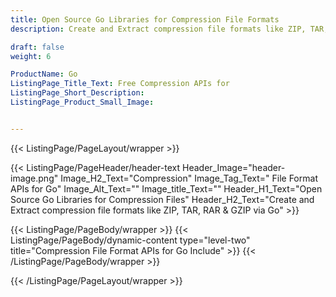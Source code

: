 ```yaml
---
title: Open Source Go Libraries for Compression File Formats
description: Create and Extract compression file formats like ZIP, TAR, RAR & GZIP via Go

draft: false
weight: 6

ProductName: Go
ListingPage_Title_Text: Free Compression APIs for
ListingPage_Short_Description: 
ListingPage_Product_Small_Image: 


---
```


{{< ListingPage/PageLayout/wrapper >}}

{{< ListingPage/PageHeader/header-text
Header_Image="header-image.png"
Image_H2_Text="Compression"
Image_Tag_Text=" File Format APIs for Go"
Image_Alt_Text=""
Image_title_Text=""
Header_H1_Text="Open Source Go Libraries for Compression Files"
Header_H2_Text="Create and Extract compression file formats like ZIP, TAR, RAR & GZIP via Go" >}}

{{< ListingPage/PageBody/wrapper >}}
{{< ListingPage/PageBody/dynamic-content type="level-two" title="Compression File Format APIs for Go Include" >}}
{{< /ListingPage/PageBody/wrapper >}}

{{< /ListingPage/PageLayout/wrapper >}}